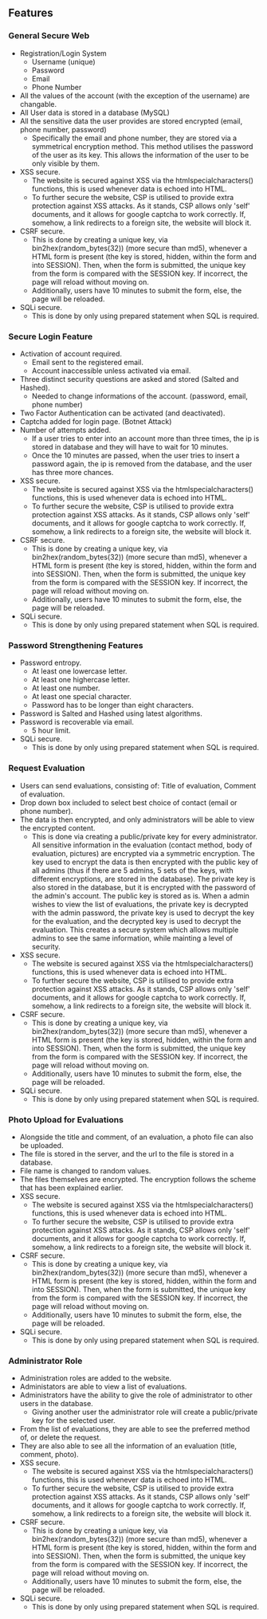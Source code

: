 ## Features
### General Secure Web
- Registration/Login System
  - Username (unique)
  - Password
  - Email
  - Phone Number
- All the values of the account (with the exception of the username) are changable.
- All User data is stored in a database (MySQL)
- All the sensitive data the user provides are stored encrypted (email, phone number, password)
  - Specifically the email and phone number, they are stored via a symmetrical encryption method. This method utilises the password of the user as its key. This allows the information of the user to be only visible by them.
- XSS secure.
  - The website is secured against XSS via the htmlspecialcharacters() functions, this is used whenever data is echoed into HTML.
  - To further secure the website, CSP is utilised to provide extra protection against XSS attacks. As it stands, CSP allows only 'self' documents, and it allows for google captcha to work correctly. If, somehow, a link redirects to a foreign site, the website will block it. 
- CSRF secure.
  - This is done by creating a unique key, via bin2hex(random_bytes(32)) (more secure than md5), whenever a HTML form is present (the key is stored, hidden, within the form and into SESSION). Then, when the form is submitted, the unique key from the form is compared with the SESSION key. If incorrect, the page will reload without moving on.
  - Additionally, users have 10 minutes to submit the form, else, the page will be reloaded.
- SQLi secure.
  - This is done by only using prepared statement when SQL is required.

### Secure Login Feature
- Activation of account required. 
  - Email sent to the registered email.
  - Account inaccessible unless activated via email.
- Three distinct security questions are asked and stored (Salted and Hashed).
  - Needed to change informations of the account. (password, email, phone number)
- Two Factor Authentication can be activated (and deactivated).
- Captcha added for login page. (Botnet Attack)
- Number of attempts added.
  - If a user tries to enter into an account more than three times, the ip is stored in database and they will have to wait for 10 minutes.
  - Once the 10 minutes are passed, when the user tries to insert a password again, the ip is removed from the database, and the user has three more chances.
- XSS secure.
  - The website is secured against XSS via the htmlspecialcharacters() functions, this is used whenever data is echoed into HTML.
  - To further secure the website, CSP is utilised to provide extra protection against XSS attacks. As it stands, CSP allows only 'self' documents, and it allows for google captcha to work correctly. If, somehow, a link redirects to a foreign site, the website will block it. 
- CSRF secure.
  - This is done by creating a unique key, via bin2hex(random_bytes(32)) (more secure than md5), whenever a HTML form is present (the key is stored, hidden, within the form and into SESSION). Then, when the form is submitted, the unique key from the form is compared with the SESSION key. If incorrect, the page will reload without moving on.
  - Additionally, users have 10 minutes to submit the form, else, the page will be reloaded.
- SQLi secure.
  - This is done by only using prepared statement when SQL is required.

### Password Strengthening Features
- Password entropy.
  - At least one lowercase letter.
  - At least one highercase letter.
  - At least one number.
  - At least one special character.
  - Password has to be longer than eight characters.
- Password is Salted and Hashed using latest algorithms.
- Password is recoverable via email.
  - 5 hour limit.
- SQLi secure.
  - This is done by only using prepared statement when SQL is required.

### Request Evaluation
- Users can send evaluations, consisting of: Title of evaluation, Comment of evaluation.
- Drop down box included to select best choice of contact (email or phone number).
- The data is then encrypted, and only administrators will be able to view the encrypted content.
  - This is done via creating a public/private key for every administrator. All sensitive information in the evaluation (contact method, body of evaluation, pictures) are encrypted via a symmetric encryption. The key used to encrypt the data is then encrypted with the public key of all admins (thus if there are 5 admins, 5 sets of the keys, with different encryptions, are stored in the database). The private key is also stored in the database, but it is encrypted with the password of the admin's account. The public key is stored as is. When a admin wishes to view the list of evaluations, the private key is decrypted with the admin password, the private key is used to decrypt the key for the evaluation, and the decrypted key is used to decrypt the evaluation. This creates a secure system which allows multiple admins to see the same information, while mainting a level of security.
- XSS secure.
  - The website is secured against XSS via the htmlspecialcharacters() functions, this is used whenever data is echoed into HTML.
  - To further secure the website, CSP is utilised to provide extra protection against XSS attacks. As it stands, CSP allows only 'self' documents, and it allows for google captcha to work correctly. If, somehow, a link redirects to a foreign site, the website will block it. 
- CSRF secure.
  - This is done by creating a unique key, via bin2hex(random_bytes(32)) (more secure than md5), whenever a HTML form is present (the key is stored, hidden, within the form and into SESSION). Then, when the form is submitted, the unique key from the form is compared with the SESSION key. If incorrect, the page will reload without moving on.
  - Additionally, users have 10 minutes to submit the form, else, the page will be reloaded.
- SQLi secure.
  - This is done by only using prepared statement when SQL is required.

### Photo Upload for Evaluations
- Alongside the title and comment, of an evaluation, a photo file can also be uploaded.
- The file is stored in the server, and the url to the file is stored in a database.
- File name is changed to random values. 
- The files themselves are encrypted. The encryption follows the scheme that has been explained earlier.
- XSS secure.
  - The website is secured against XSS via the htmlspecialcharacters() functions, this is used whenever data is echoed into HTML.
  - To further secure the website, CSP is utilised to provide extra protection against XSS attacks. As it stands, CSP allows only 'self' documents, and it allows for google captcha to work correctly. If, somehow, a link redirects to a foreign site, the website will block it. 
- CSRF secure.
  - This is done by creating a unique key, via bin2hex(random_bytes(32)) (more secure than md5), whenever a HTML form is present (the key is stored, hidden, within the form and into SESSION). Then, when the form is submitted, the unique key from the form is compared with the SESSION key. If incorrect, the page will reload without moving on.
  - Additionally, users have 10 minutes to submit the form, else, the page will be reloaded.
- SQLi secure.
  - This is done by only using prepared statement when SQL is required.

### Administrator Role
- Administration roles are added to the website.
- Administators are able to view a list of evaluations.
- Administrators have the ability to give the role of administrator to other users in the database.
  - Giving another user the administrator role will create a public/private key for the selected user.
- From the list of evaluations, they are able to see the preferred method of, or delete the request.
- They are also able to see all the information of an evaluation (title, comment, photo).
- XSS secure.
  - The website is secured against XSS via the htmlspecialcharacters() functions, this is used whenever data is echoed into HTML.
  - To further secure the website, CSP is utilised to provide extra protection against XSS attacks. As it stands, CSP allows only 'self' documents, and it allows for google captcha to work correctly. If, somehow, a link redirects to a foreign site, the website will block it. 
- CSRF secure.
  - This is done by creating a unique key, via bin2hex(random_bytes(32)) (more secure than md5), whenever a HTML form is present (the key is stored, hidden, within the form and into SESSION). Then, when the form is submitted, the unique key from the form is compared with the SESSION key. If incorrect, the page will reload without moving on.
  - Additionally, users have 10 minutes to submit the form, else, the page will be reloaded.
- SQLi secure.
  - This is done by only using prepared statement when SQL is required.